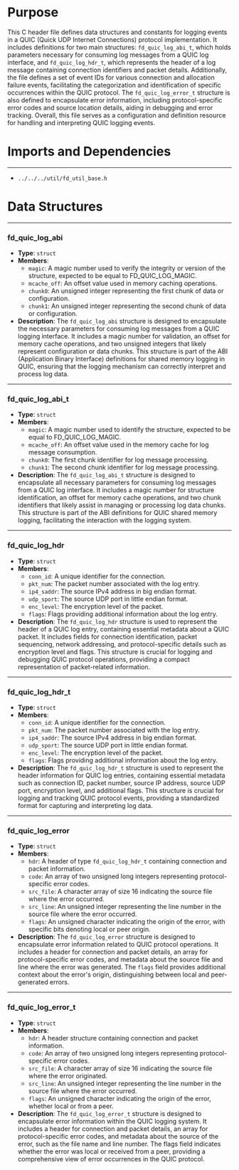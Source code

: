 # Purpose
This C header file defines data structures and constants for logging events in a QUIC (Quick UDP Internet Connections) protocol implementation. It includes definitions for two main structures: `fd_quic_log_abi_t`, which holds parameters necessary for consuming log messages from a QUIC log interface, and `fd_quic_log_hdr_t`, which represents the header of a log message containing connection identifiers and packet details. Additionally, the file defines a set of event IDs for various connection and allocation failure events, facilitating the categorization and identification of specific occurrences within the QUIC protocol. The `fd_quic_log_error_t` structure is also defined to encapsulate error information, including protocol-specific error codes and source location details, aiding in debugging and error tracking. Overall, this file serves as a configuration and definition resource for handling and interpreting QUIC logging events.
# Imports and Dependencies

---
- `../../../util/fd_util_base.h`


# Data Structures

---
### fd\_quic\_log\_abi
- **Type**: `struct`
- **Members**:
    - `magic`: A magic number used to verify the integrity or version of the structure, expected to be equal to FD_QUIC_LOG_MAGIC.
    - `mcache_off`: An offset value used in memory caching operations.
    - `chunk0`: An unsigned integer representing the first chunk of data or configuration.
    - `chunk1`: An unsigned integer representing the second chunk of data or configuration.
- **Description**: The `fd_quic_log_abi` structure is designed to encapsulate the necessary parameters for consuming log messages from a QUIC logging interface. It includes a magic number for validation, an offset for memory cache operations, and two unsigned integers that likely represent configuration or data chunks. This structure is part of the ABI (Application Binary Interface) definitions for shared memory logging in QUIC, ensuring that the logging mechanism can correctly interpret and process log data.


---
### fd\_quic\_log\_abi\_t
- **Type**: `struct`
- **Members**:
    - `magic`: A magic number used to identify the structure, expected to be equal to FD_QUIC_LOG_MAGIC.
    - `mcache_off`: An offset value used in the memory cache for log message consumption.
    - `chunk0`: The first chunk identifier for log message processing.
    - `chunk1`: The second chunk identifier for log message processing.
- **Description**: The `fd_quic_log_abi_t` structure is designed to encapsulate all necessary parameters for consuming log messages from a QUIC log interface. It includes a magic number for structure identification, an offset for memory cache operations, and two chunk identifiers that likely assist in managing or processing log data chunks. This structure is part of the ABI definitions for QUIC shared memory logging, facilitating the interaction with the logging system.


---
### fd\_quic\_log\_hdr
- **Type**: `struct`
- **Members**:
    - `conn_id`: A unique identifier for the connection.
    - `pkt_num`: The packet number associated with the log entry.
    - `ip4_saddr`: The source IPv4 address in big endian format.
    - `udp_sport`: The source UDP port in little endian format.
    - `enc_level`: The encryption level of the packet.
    - `flags`: Flags providing additional information about the log entry.
- **Description**: The `fd_quic_log_hdr` structure is used to represent the header of a QUIC log entry, containing essential metadata about a QUIC packet. It includes fields for connection identification, packet sequencing, network addressing, and protocol-specific details such as encryption level and flags. This structure is crucial for logging and debugging QUIC protocol operations, providing a compact representation of packet-related information.


---
### fd\_quic\_log\_hdr\_t
- **Type**: `struct`
- **Members**:
    - `conn_id`: A unique identifier for the connection.
    - `pkt_num`: The packet number associated with the log entry.
    - `ip4_saddr`: The source IPv4 address in big endian format.
    - `udp_sport`: The source UDP port in little endian format.
    - `enc_level`: The encryption level of the packet.
    - `flags`: Flags providing additional information about the log entry.
- **Description**: The `fd_quic_log_hdr_t` structure is used to represent the header information for QUIC log entries, containing essential metadata such as connection ID, packet number, source IP address, source UDP port, encryption level, and additional flags. This structure is crucial for logging and tracking QUIC protocol events, providing a standardized format for capturing and interpreting log data.


---
### fd\_quic\_log\_error
- **Type**: `struct`
- **Members**:
    - `hdr`: A header of type `fd_quic_log_hdr_t` containing connection and packet information.
    - `code`: An array of two unsigned long integers representing protocol-specific error codes.
    - `src_file`: A character array of size 16 indicating the source file where the error occurred.
    - `src_line`: An unsigned integer representing the line number in the source file where the error occurred.
    - `flags`: An unsigned character indicating the origin of the error, with specific bits denoting local or peer origin.
- **Description**: The `fd_quic_log_error` structure is designed to encapsulate error information related to QUIC protocol operations. It includes a header for connection and packet details, an array for protocol-specific error codes, and metadata about the source file and line where the error was generated. The `flags` field provides additional context about the error's origin, distinguishing between local and peer-generated errors.


---
### fd\_quic\_log\_error\_t
- **Type**: `struct`
- **Members**:
    - `hdr`: A header structure containing connection and packet information.
    - `code`: An array of two unsigned long integers representing protocol-specific error codes.
    - `src_file`: A character array of size 16 indicating the source file where the error originated.
    - `src_line`: An unsigned integer representing the line number in the source file where the error occurred.
    - `flags`: An unsigned character indicating the origin of the error, whether local or from a peer.
- **Description**: The `fd_quic_log_error_t` structure is designed to encapsulate error information within the QUIC logging system. It includes a header for connection and packet details, an array for protocol-specific error codes, and metadata about the source of the error, such as the file name and line number. The flags field indicates whether the error was local or received from a peer, providing a comprehensive view of error occurrences in the QUIC protocol.


